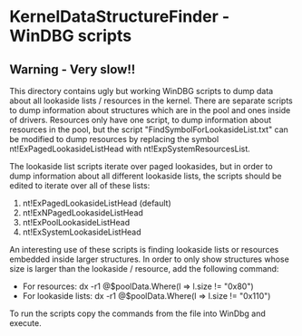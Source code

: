 # KernelDataStructureFinder - WinDBG scripts

## Warning - Very slow!!

This directory contains ugly but working WinDBG scripts to dump data about all lookaside lists / resources in the kernel.
There are separate scripts to dump information about structures which are in the pool and ones inside of drivers.
Resources only have one script, to dump information about resources in the pool, 
but the script "FindSymbolForLookasideList.txt" can be modified to dump resources by replacing the symbol nt!ExPagedLookasideListHead with nt!ExpSystemResourcesList.

The lookaside list scripts iterate over paged lookasides, but in order to dump information about all different lookaside lists, the scripts should be edited to iterate over all of these lists:
1. nt!ExPagedLookasideListHead (default)
2. nt!ExNPagedLookasideListHead
3. nt!ExPoolLookasideListHead
4. nt!ExSystemLookasideListHead

An interesting use of these scripts is finding lookaside lists or resources embedded inside larger structures.
In order to only show structures whose size is larger than the lookaside / resource, add the following command:
* For resources: 
    dx -r1 @$poolData.Where(l => l.size != "0x80")
* For lookaside lists:
    dx -r1 @$poolData.Where(l => l.size != "0x110")

To run the scripts copy the commands from the file into WinDbg and execute.
